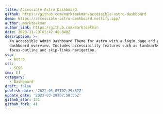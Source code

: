 ```yaml
---
title: Accessible Astro Dashboard
github: https://github.com/markteekman/accessible-astro-dashboard
demo: https://accessible-astro-dashboard.netlify.app/
author: markteekman
author_link: https://github.com/markteekman
date: 2023-11-29T05:42:48.848Z
description: >-
  An Accessible Admin Dashboard Theme for Astro with a login page and a
  dashboard overview. Includes accessibility features such as landmarks, better
  focus-outline and skip-links navigation.
ssg:
  - Astro
css:
  - SCSS
cms: []
category:
  - Dashboard
draft: false
publish_date: '2022-05-05T07:29:37Z'
update_date: '2023-03-29T07:58:56Z'
github_star: 151
github_fork: 41
---
```

